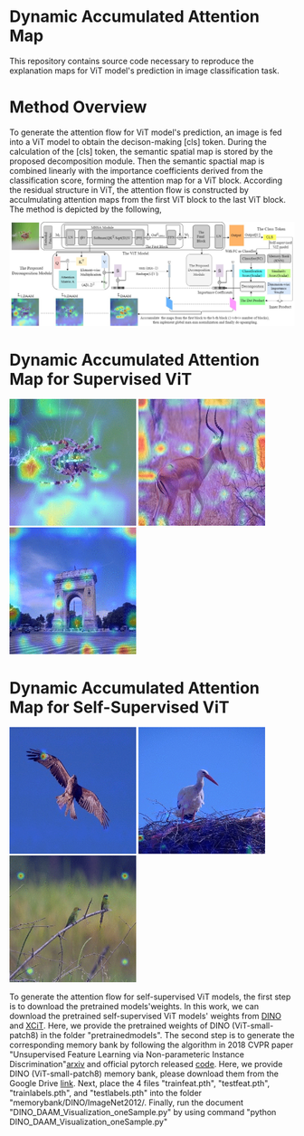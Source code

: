 # Dynamic Accumulated Attention Map
This repository contains source code necessary to reproduce the explanation maps for ViT model's prediction in image classification task.
# Method Overview
To generate the attention flow for ViT model's prediction, an image is fed into a ViT model to obtain the decison-making [cls] token. During the calculation of the [cls] token, the semantic spatial map is stored by the proposed decomposition module. Then the semantic spactial map is combined linearly with the importance coefficients derived from the classification score, forming the attention map for a ViT block. According the residual structure in ViT, the attention flow is constructed by acculmulating attention maps from the first ViT block to the last ViT block. The method is depicted by the following, 

![Framwork](./.img/FrameworkDAAM.jpg)

# Dynamic Accumulated Attention Map for Supervised ViT
![spider](./.img/DeiT(S_P16)_spider.gif)         ![impala](./.img/DeiT(S_P16)_impala.gif)         ![triumphal_arch](./.img/DeiT(S_P16)_triumphal_arch.gif)       

# Dynamic Accumulated Attention Map for Self-Supervised ViT
![hawk](./.img/DINO(ViT-s-p8)_hawk.gif)         ![crane](./.img/DINO(vit_s_p8)_crane.gif)         ![bee_eater](./.img/DINO(vit_s_p8)bee_eater.gif)   

To generate the attention flow for self-supervised ViT models, the first step is to download the pretrained models'weights. In this work, we can download the pretrained self-supervised ViT models' weights from [DINO](https://github.com/facebookresearch/dino) and [XCiT](https://github.com/facebookresearch/xcit). Here, we provide the pretrained weights of DINO (ViT-small-patch8) in the folder "pretrainedmodels". The second step is to generate the corresponding memory bank by following the algorithm in 2018 CVPR paper "Unsupervised Feature Learning via Non-parameteric Instance Discrimination"[arxiv](http://arxiv.org/pdf/1805.01978) and official pytorch released [code](https://github.com/zhirongw/lemniscate.pytorch). Here, we provide DINO (ViT-small-patch8) memory bank, please download them from the Google Drive [link](https://drive.google.com/drive/folders/1PRvqtsTxCojx6iqXIqTxM8kA_GGDyFKb?usp=sharing). Next, place the 4 files "trainfeat.pth", "testfeat.pth", "trainlabels.pth", and "testlabels.pth" into the folder "memorybank/DINO/ImageNet2012/. Finally, run the document "DINO_DAAM_Visualization_oneSample.py" by using command "python DINO_DAAM_Visualization_oneSample.py"   
